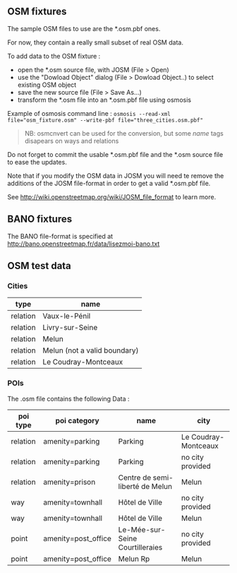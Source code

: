 ## OSM fixtures

The sample OSM files to use are the *.osm.pbf ones.

For now, they contain a really small subset of real OSM data.

To add data to the OSM fixture :
* open the *.osm source file, with JOSM (File > Open)
* use the "Dowload Object" dialog (File > Dowload Object..) to select existing OSM object
* save the new source file (File > Save As...)
* transform the *.osm file into an *.osm.pbf file using osmosis

Example of osmosis command line :
`osmosis --read-xml file="osm_fixture.osm" --write-pbf file="three_cities.osm.pbf"`

> NB: osmcnvert can be used for the conversion, but some *name* tags disapears on ways and relations

Do not forget to commit the usable *.osm.pbf file and the *.osm source file to ease the updates.

Note that if you modify the OSM data in JOSM you will need te remove the additions of the JOSM file-format in order to get a valid *.osm.pbf file.

See http://wiki.openstreetmap.org/wiki/JOSM_file_format to learn more.

## BANO fixtures

The BANO file-format is specified at http://bano.openstreetmap.fr/data/lisezmoi-bano.txt

## OSM test data
### Cities
type | name
--- | ---
relation | Vaux-le-Pénil
relation | Livry-sur-Seine  
relation | Melun
relation | Melun (not a valid boundary)
relation | Le Coudray-Montceaux

### POIs
The .osm file contains the following Data :

poi type | poi category | name | city
--- | --- | --- | ---
relation | amenity=parking | Parking | Le Coudray-Montceaux
relation | amenity=parking | Parking | no city provided
relation | amenity=prison | Centre de semi-liberté de Melun | Melun
way | amenity=townhall | Hôtel de Ville | no city provided
way | amenity=townhall | Hôtel de Ville | Melun
point | amenity=post_office | Le-Mée-sur-Seine Courtilleraies | no city provided
point | amenity=post_office | Melun Rp | Melun

